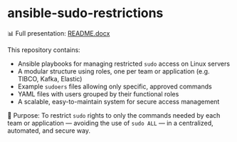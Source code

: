 # ansible-sudo-restrictions

📊 Full presentation: [README.docx](./README.docx)

This repository contains:
- Ansible playbooks for managing restricted `sudo` access on Linux servers
- A modular structure using roles, one per team or application (e.g. TIBCO, Kafka, Elastic)
- Example `sudoers` files allowing only specific, approved commands
- YAML files with users grouped by their functional roles
- A scalable, easy-to-maintain system for secure access management

🎯 Purpose:
To restrict `sudo` rights to only the commands needed by each team or application — avoiding the use of `sudo ALL` — in a centralized, automated, and secure way.


